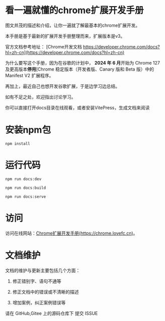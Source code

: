 # 看一遍就懂的chrome扩展开发手册

图文并茂的描述和介绍，让你一遍就了解最基本的chrome扩展开发。

本手册是基于最新的扩展开发手册整理而来，扩展版本是v3。

官方文档参考地址： [Chrome开发文档  https://developer.chrome.com/docs?hl=zh-cn](https://developer.chrome.com/docs?hl=zh-cn)

为什么要写这个手册，因为在谷歌的计划中， **2024 年 6 月**开始为 Chrome 127 及更高版本**停用**[Chrome 稳定版本（开发者版、Canary 版和 Beta 版）中的 Manifest V2 扩展程序。

再加上，最近自己也想开发谷歌扩展，于是边学习边总结。

如有不足之处，欢迎指出讨论学习。

你可以直接打开docs目录在线观看，或者安装VitePress，生成文档来阅读

# 安装npm包

`npm install`

# 运行代码

`npm run docs:dev`

`npm run docs:build`

`npm run docs:serve`

# 访问

访问在线网站：[Chrome扩展开发手册(https://chrome.lovefc.cn)](https://chrome.lovefc.cn)。

# 文档维护

文档的维护与更新主要包括几个方面：

1. 修正错别字、语句不通等

2. 修正文档中的错误或不清晰的描述

3. 增加案例，纠正案例错误等

请在 GitHub,Gitee 上的源码仓库下 提交 ISSUE
